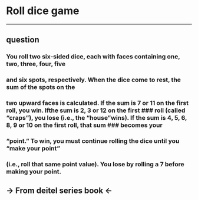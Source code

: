 # Roll dice game
-------------------------------------------
## question

### You roll two six-sided dice, each with faces containing one, two, three, four, five
### and six spots, respectively. When the dice come to rest, the sum of the spots on the
### two upward faces is calculated. If the sum is 7 or 11 on the first roll, you win. Ifthe sum is 2, 3 or 12 on the first ### roll (called “craps”), you lose (i.e., the “house”wins). If the sum is 4, 5, 6, 8, 9 or 10 on the first roll, that sum ### becomes your
### “point.” To win, you must continue rolling the dice until you “make your point”
### (i.e., roll that same point value). You lose by rolling a 7 before making your point. 

## -> From deitel series book <-
